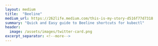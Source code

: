 ```yaml
---
layout: medium
title:  "Beeline"
medium_url: https://262life.medium.com/this-is-my-story-d516f77d7318
summary: "Quick and Easy guide to Beeline shortcuts for kubectl"
header:
  image: /assets/images/twitter-card.png
excerpt_separator: <!--more-->
---
```

